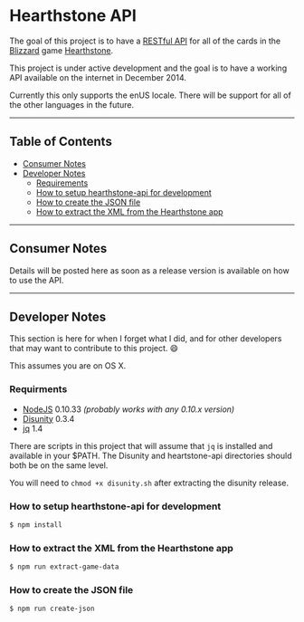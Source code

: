 # Hearthstone API
The goal of this project is to have a [RESTful API][restful] for all of the
cards in the [Blizzard][blizzard] game [Hearthstone][hearthstone].

This project is under active development and the goal is to have a working API
available on the internet in December 2014.

Currently this only supports the enUS locale.  There will be support for all of
the other languages in the future.




---




## Table of Contents
- [Consumer Notes][consumer-notes]
- [Developer Notes][developer-notes]
  - [Requirements][requirements]
  - [How to setup hearthstone-api for development][howto-setup]
  - [How to create the JSON file][howto-json]
  - [How to extract the XML from the Hearthstone app][howto-xml]




---




## Consumer Notes
Details will be posted here as soon as a release version is available on how to
use the API.




---




## Developer Notes
This section is here for when I forget what I did, and for other developers that
may want to contribute to this project. :smile:

This assumes you are on OS X.


### Requirments
- [NodeJS][node] 0.10.33 _(probably works with any 0.10.x version)_
- [Disunity][disunity] 0.3.4
- [jq][jq] 1.4

There are scripts in this project that will assume that `jq` is installed and
available in your $PATH.  The Disunity and heartstone-api directories should
both be on the same level.

You will need to `chmod +x disunity.sh` after extracting the disunity release.


### How to setup hearthstone-api for development
```bash
$ npm install
```


### How to extract the XML from the Hearthstone app
```bash
$ npm run extract-game-data
```


### How to create the JSON file
```bash
$ npm run create-json
```




[blizzard]: http://blizzard.com
[disunity]: https://github.com/ata4/disunity/releases
[hearthstone]: https://battle.net/hearthstone
[jq]: http://stedolan.github.io/jq/
[node]: http://nodejs.org
[restful]: http://en.wikipedia.org/wiki/Representational_state_transfer


[consumer-notes]: https://github.com/jamsyoung/hearthstone-api#consumer-notes
[developer-notes]: https://github.com/jamsyoung/hearthstone-api#developer-notes
[requirements]: https://github.com/jamsyoung/hearthstone-api#requirments
[howto-setup]: https://github.com/jamsyoung/hearthstone-api#how-to-setup-hearthstone-api-for-development
[howto-json]: https://github.com/jamsyoung/hearthstone-api#how-to-create-the-json-file
[howto-xml]: https://github.com/jamsyoung/hearthstone-api#how-to-extract-the-xml-from-the-hearthstone-app
